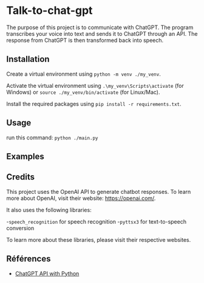 # Talk-to-chat-gpt

The purpose of this project is to communicate with ChatGPT. The program transcribes your voice into text and sends it to ChatGPT through an API. The response from ChatGPT is then transformed back into speech.

## Installation

Create a virtual environment using `python -m venv ./my_venv`.

Activate the virtual environment using `.\my_venv\Scripts\activate` (for Windows) or `source ./my_venv/bin/activate` (for Linux/Mac).

Install the required packages using `pip install -r requirements.txt`.

## Usage

run this command: `python ./main.py`

## Examples


## Credits

This project uses the OpenAI API to generate chatbot responses. To learn more about OpenAI, visit their website: https://openai.com/.

It also uses the following libraries:

  -`speech_recognition` for speech recognition
  -`pyttsx3` for text-to-speech conversion

To learn more about these libraries, please visit their respective websites.

## Références

- [ChatGPT API with Python](https://www.mikulskibartosz.name/chatgpt-api-with-python/)
